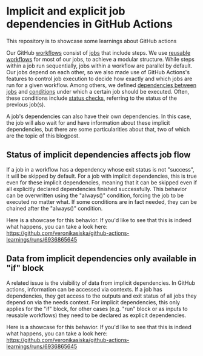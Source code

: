# Implicit and explicit job dependencies in GitHub Actions
This repository is to showcase some learnings about GitHub actions

Our GitHub [workflows](https://docs.github.com/en/actions/using-workflows/about-workflows) 
consist of [jobs](https://docs.github.com/en/actions/using-jobs/using-jobs-in-a-workflow) that include steps. 
We use [reusable workflows](https://docs.github.com/en/actions/using-workflows/reusing-workflows) for most of our jobs, 
to achieve a modular structure. While steps within a job run sequentially, jobs within a workflow are parallel by default. 
Our jobs depend on each other, so we also made use of GitHub Actions's features to control job execution 
to decide how exactly and which jobs are run for a given workflow. Among others, we defined [dependencies between jobs](https://docs.github.com/en/actions/using-jobs/using-jobs-in-a-workflow#defining-prerequisite-jobs) 
and [conditions](https://docs.github.com/en/actions/using-jobs/using-conditions-to-control-job-execution) under which a certain job should be executed. 
Often, these conditions include [status checks](https://docs.github.com/en/actions/learn-github-actions/expressions#status-check-functions), 
referring to the status of the previous job(s). 

A job's dependencies can also have their own dependencies. In this case, the job will also wait for and have information about these implicit dependencies, but there are some particularities about that, two of which are the topic of this blogpost.

## Status of implicit dependencies affects job flow
If a job in a workflow has a dependency whose exit status is not "success", it will be skipped by default. 
For a job with implicit dependencies, this is true even for these implicit dependencies, 
meaning that it can be skipped even if all explicitly declared dependencies finished successfully. 
This behavior can be overwritten using the "always()" condition, forcing the job to be executed no matter what. 
If some conditions are in fact needed, they can be chained after the "always()" condition.

Here is a showcase for this behavior. If you'd like to see that this is indeed what happens, 
you can take a look here: https://github.com/veronikasiska/github-actions-learnings/runs/6936865645

## Data from implicit dependencies only available in "if" block
A related issue is the visibility of data from implicit dependencies. In GitHub actions, information can be accessed via contexts. 
If a job has dependencies, they get access to the outputs and exit status of all jobs they depend on via the needs context. 
For implicit dependencies, this only applies for the "if" block, for other cases (e.g. "run" block or as inputs to reusable workflows) 
they need to be declared as explicit dependencies. 

Here is a showcase for this behavior. If you'd like to see that this is indeed what happens, 
you can take a look here: https://github.com/veronikasiska/github-actions-learnings/runs/6936865645
